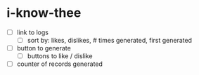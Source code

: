 # i-know-thee

- [ ] link to logs
  - [ ] sort by: likes, dislikes, # times generated, first generated 
- [ ] button to generate
  - [ ] buttons to like / dislike 
- [ ] counter of records generated
